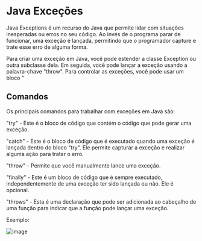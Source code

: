 # <h1>Java Exceções</h1>

Java Exceptions é um recurso do Java que permite lidar com situações inesperadas ou erros no seu código. Ao invés de o programa parar de funcionar, uma exceção é lançada, permitindo que o programador capture e trate esse erro de alguma forma.

Para criar uma exceção em Java, você pode estender a classe Exception ou outra subclasse dela. Em seguida, você pode lançar a exceção usando a palavra-chave "throw". Para controlar as exceções, você pode usar um bloco "

<h2> Comandos</h2>

Os principais comandos para trabalhar com exceções em Java são:

"try" - Este é o bloco de código que contém o código que pode gerar uma exceção.

"catch" - Este é o bloco de código que é executado quando uma exceção é lançada dentro do bloco "try". Ele permite capturar a exceção e realizar alguma ação para tratar o erro.

"throw" - Permite que você manualmente lance uma exceção.

"finally" - Este é um bloco de código que é sempre executado, independentemente de uma exceção ter sido lançada ou não. Ele é opcional.

"throws" - Esta é uma declaração que pode ser adicionada ao cabeçalho de uma função para indicar que a função pode lançar uma exceção.

Exemplo:

![image](https://user-images.githubusercontent.com/109157882/217243019-c318ad06-4cc9-4da2-8ffd-d2b7266d33c9.png)
